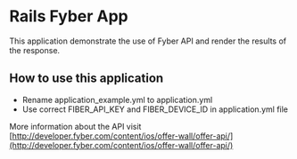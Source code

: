 Rails Fyber App
===============

This application demonstrate the use of Fyber API and render the results of the response.

How to use this application
---------------------------
* Rename application_example.yml to application.yml
* Use correct FIBER_API_KEY and FIBER_DEVICE_ID in application.yml file

More information about the API visit [http://developer.fyber.com/content/ios/offer-wall/offer-api/](http://developer.fyber.com/content/ios/offer-wall/offer-api/)